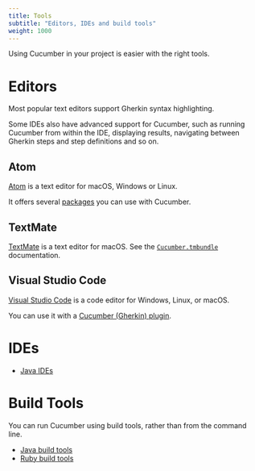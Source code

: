 ```yaml
---
title: Tools
subtitle: "Editors, IDEs and build tools"
weight: 1000
---
```


Using Cucumber in your project is easier with the right tools.

# Editors

Most popular text editors support Gherkin syntax highlighting.

Some IDEs also have advanced support for Cucumber, such as running Cucumber
from within the IDE, displaying results, navigating between Gherkin steps and
step definitions and so on.

## Atom

[Atom](https://github.com/atom/atom) is a text editor for macOS, Windows or Linux.

It offers several [packages](https://atom.io/packages/search?q=cucumber) you can use with Cucumber.

## TextMate

[TextMate](https://macromates.com/) is a text editor for macOS.
See the [`Cucumber.tmbundle`](https://github.com/cucumber/cucumber-tmbundle) documentation.

## Visual Studio Code
[Visual Studio Code](https://code.visualstudio.com/) is a code editor for Windows, Linux, or macOS.

You can use it with a [Cucumber (Gherkin) plugin](https://marketplace.visualstudio.com/items?itemName=alexkrechik.cucumberautocomplete).

# IDEs

* [Java IDEs](/tools/java#ides)

# Build Tools
You can run Cucumber using build tools, rather than from the command line.

* [Java build tools](/tools/java#build-tools)
* [Ruby build tools](/tools/ruby#build-tools)
